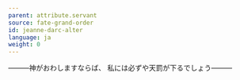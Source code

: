 ```yaml
---
parent: attribute.servant
source: fate-grand-order
id: jeanne-darc-alter
language: ja
weight: 0
---
```


―――神がおわしますならば、
私には必ずや天罰が下るでしょう―――
